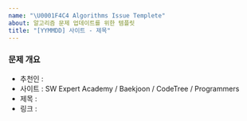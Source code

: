 ```yaml
---
name: "\U0001F4C4 Algorithms Issue Templete"
about: 알고리즘 문제 업데이트를 위한 템플릿
title: "[YYMMDD] 사이트 - 제목"
---
```


### 문제 개요

- 추천인 : 
- 사이트 : SW Expert Academy / Baekjoon / CodeTree / Programmers
- 제목 : 
- 링크 :
